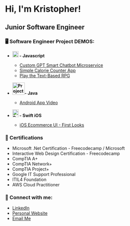 # Hi, I'm Kristopher!

## Junior Software Engineer

### 🖥️ Software Engineer Project DEMOS:


- **<img src="https://github.com/user-attachments/assets/e1f41e72-16ea-45c5-9436-b025e062b47a" alt="Project Demo" width="20" height="20" /> - Javascript**
  - [Custom GPT Smart Chatbot Microservice](https://kilichpro.com/software/2024/6/5/9pacvqrfbu188wz5ww8bsc91olbpb5)
  - [Simple Calorie Counter App](https://krisilich.github.io/CalorieCounter/)
  - [Play the Text-Based RPG](https://krisilich.github.io/textbasedRPG/)
  

- **<img src="https://aety.io/wp-content/uploads/2016/11/java-logo-vector.png" alt="Project Demo" width="40" height="40" />- Java**
  - [Android App Video](https://kilichpro.com/software/2024/3/11/3evs32sm5kfiby7rzebpr248714b11)


- **<img src="https://pngimg.com/uploads/apple_logo/small/apple_logo_PNG19673.png" alt="Project Demo" width="20" height="25" /> - Swift iOS**
  - [iOS Ecommerce UI - First Looks](https://kilichpro.com/software/heirloom-early-stages-swift-ui-demo)



### 📄 Certifications
- Microsoft .Net Certification - Freecodecamp / Microsoft
- Interactive Web Design Certification - Freecodecamp
- CompTIA A+
- CompTIA Network+
- CompTIA Project+
- Google IT Support Professional
- ITIL4 Foundation
- AWS Cloud Practitioner

### 🔗 Connect with me:
- [LinkedIn](https://www.linkedin.com/in/kristopher-ilich/)
- [Personal Website](https://www.kilichpro.com/software/)
- [Email Me](mailto:kristopherilich@gmail.com)
